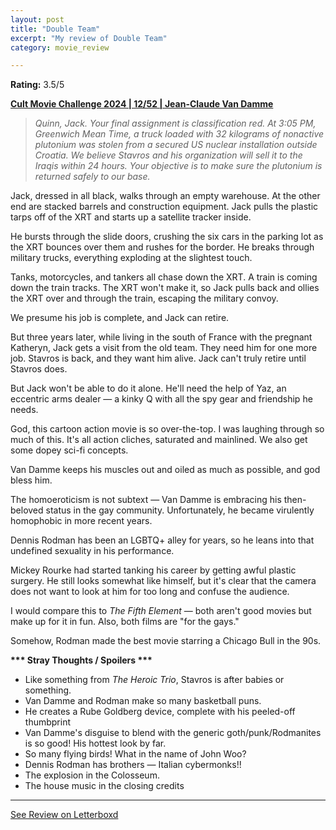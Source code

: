 ```yaml
---
layout: post
title: "Double Team"
excerpt: "My review of Double Team"
category: movie_review

---
```


**Rating:** 3.5/5

<b><a href="https://boxd.it/rIGbC/detail" title="Cult Movie Challenge 2024 | 12/52 | Jean-Claude Van Damme">Cult Movie Challenge 2024 | 12/52 | Jean-Claude Van Damme</a></b>

<blockquote><i>Quinn, Jack. Your final assignment is classification red. At 3:05 PM, Greenwich Mean Time, a truck loaded with 32 kilograms of nonactive plutonium was stolen from a secured US nuclear installation outside Croatia. We believe Stavros
</i><i>and his organization will sell it to the Iraqis within 24 hours. Your objective is to make sure the plutonium is returned safely to our base. </i></blockquote>
Jack, dressed in all black, walks through an empty warehouse. At the other end are stacked barrels and construction equipment. Jack pulls the plastic tarps off of the XRT and starts up a satellite tracker inside.

He bursts through the slide doors, crushing the six cars in the parking lot as the XRT bounces over them and rushes for the border. He breaks through military trucks, everything exploding at the slightest touch.

Tanks, motorcycles, and tankers all chase down the XRT. A train is coming down the train tracks. The XRT won't make it, so Jack pulls back and ollies the XRT over and through the train, escaping the military convoy.

We presume his job is complete, and Jack can retire.

But three years later, while living in the south of France with the pregnant Katheryn, Jack gets a visit from the old team. They need him for one more job. Stavros is back, and they want him alive. Jack can't truly retire until Stavros does.

But Jack won't be able to do it alone. He'll need the help of Yaz, an eccentric arms dealer — a kinky Q with all the spy gear and friendship he needs.

God, this cartoon action movie is so over-the-top. I was laughing through so much of this. It's all action cliches, saturated and mainlined. We also get some dopey sci-fi concepts.

Van Damme keeps his muscles out and oiled as much as possible, and god bless him.

The homoeroticism is not subtext — Van Damme is embracing his then-beloved status in the gay community. Unfortunately, he became virulently homophobic in more recent years.

Dennis Rodman has been an LGBTQ+ alley for years, so he leans into that undefined sexuality in his performance.

Mickey Rourke had started tanking his career by getting awful plastic surgery. He still looks somewhat like himself, but it's clear that the camera does not want to look at him for too long and confuse the audience.

I would compare this to <i>The Fifth Element</i> — both aren't good movies but make up for it in fun. Also, both films are "for the gays."

Somehow, Rodman made the best movie starring a Chicago Bull in the 90s.

<b>*** Stray Thoughts / Spoilers ***</b>
* Like something from <i>The Heroic Trio</i>, Stavros is after babies or something.
* Van Damme and Rodman make so many basketball puns.
* He creates a Rube Goldberg device, complete with his peeled-off thumbprint
* Van Damme's disguise to blend with the generic goth/punk/Rodmanites is so good! His hottest look by far.
* So many flying birds! What in the name of John Woo?
* Dennis Rodman has brothers — Italian cybermonks!!
* The explosion in the Colosseum.
* The house music in the closing credits

<hr>

[See Review on Letterboxd](https://boxd.it/64Bx8v)
